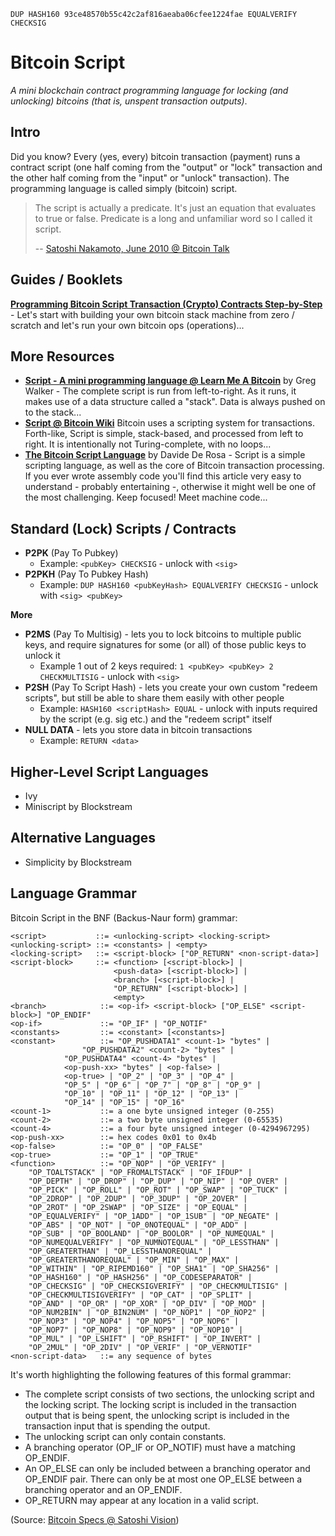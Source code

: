 `DUP HASH160 93ce48570b55c42c2af816aeaba06cfee1224fae EQUALVERIFY CHECKSIG`


# Bitcoin Script

_A mini blockchain contract programming language for locking (and unlocking) bitcoins (that is, unspent transaction outputs)_.


## Intro

Did you know? Every (yes, every) bitcoin transaction (payment) runs
a contract script (one half coming from the "output" or "lock" transaction and the
other half coming from the "input" or "unlock" transaction).
The programming language is called simply (bitcoin) script.

> The script is actually a predicate. It's just an equation that evaluates to true or false. 
> Predicate is a long and unfamiliar word so I called it script. 
>
> -- [Satoshi Nakamoto, June 2010 @ Bitcoin Talk](https://bitcointalk.org/index.php?topic=195.msg1611#msg1611)



## Guides / Booklets

[**Programming Bitcoin Script Transaction (Crypto) Contracts Step-by-Step**](https://github.com/openblockchains/programming-bitcoin-script) - 
Let's start with building your own bitcoin stack machine from zero / scratch and let's run your own bitcoin ops (operations)...


## More Resources

- [**Script - A mini programming language @ Learn Me A Bitcoin**](https://learnmeabitcoin.com/guide/script) by Greg Walker - The complete script is run from left-to-right. As it runs, it makes use of a data structure called a "stack". Data is always pushed on to the stack...
- [**Script @ Bitcoin Wiki**](https://en.bitcoin.it/wiki/Script) Bitcoin uses a scripting system for transactions. Forth-like, Script is simple, stack-based, and processed from left to right. It is intentionally not Turing-complete, with no loops...
- [**The Bitcoin Script Language**](http://davidederosa.com/basic-blockchain-programming/bitcoin-script-language-part-one/) by Davide De Rosa - Script is a simple scripting language, as well as the core of Bitcoin transaction processing. If you ever wrote assembly code you'll find this article very easy to understand - probably entertaining -, otherwise it might well be one of the most challenging. Keep focused! Meet machine code...
 



## Standard (Lock) Scripts / Contracts

- **P2PK** (Pay To Pubkey)
  - Example: `<pubKey> CHECKSIG` - unlock with `<sig>`
- **P2PKH** (Pay To Pubkey Hash) 
  - Example: `DUP HASH160 <pubKeyHash> EQUALVERIFY CHECKSIG` - unlock with `<sig> <pubKey>`

**More**

- **P2MS** (Pay To Multisig) - lets you to lock bitcoins to multiple public keys, and require signatures for some (or all) of those public keys to unlock it
  - Example 1 out of 2 keys required: `1 <pubKey> <pubKey> 2 CHECKMULTISIG` - unlock with `<sig>` 
- **P2SH** (Pay To Script Hash) - lets you create your own custom "redeem scripts", but still be able to share them easily with other people
  - Example: `HASH160 <scriptHash> EQUAL` - unlock with inputs required by the script (e.g. sig etc.) and the "redeem script" itself
- **NULL DATA** - lets you store data in bitcoin transactions
  - Example: `RETURN <data>`



## Higher-Level Script Languages

- Ivy
- Miniscript by Blockstream


## Alternative Languages

- Simplicity by Blockstream

 
 
## Language Grammar
 
Bitcoin Script in the BNF (Backus-Naur form) grammar:

```
<script>           ::= <unlocking-script> <locking-script>
<unlocking-script> ::= <constants> | <empty>
<locking-script>   ::= <script-block> ["OP_RETURN" <non-script-data>]
<script-block>     ::= <function> [<script-block>] | 
                       <push-data> [<script-block>] |
                       <branch> [<script-block>] |
                       "OP_RETURN" [<script-block>] |
                       <empty>
<branch>            ::= <op-if> <script-block> ["OP_ELSE" <script-block>] "OP_ENDIF"
<op-if>             ::= "OP_IF" | "OP_NOTIF"
<constants>         ::= <constant> [<constants>]
<constant>          ::= "OP_PUSHDATA1" <count-1> "bytes" |
				"OP_PUSHDATA2" <count-2> "bytes" |
            "OP_PUSHDATA4" <count-4> "bytes" |
            <op-push-xx> "bytes" | <op-false> | 
            <op-true> | "OP_2" | "OP_3" | "OP_4" |
            "OP_5" | "OP_6" | "OP_7" | "OP_8" | "OP_9" | 
            "OP_10" | "OP_11" | "OP_12" | "OP_13" | 
            "OP_14" | "OP_15" | "OP_16"
<count-1>           ::= a one byte unsigned integer (0-255)
<count-2>           ::= a two byte unsigned integer (0-65535)
<count-4>           ::= a four byte unsigned integer (0-4294967295)
<op-push-xx>        ::= hex codes 0x01 to 0x4b
<op-false>          ::= "OP_0" | "OP_FALSE"
<op-true>           ::= "OP_1" | "OP_TRUE"
<function>          ::= "OP_NOP" | "OP_VERIFY" | 
    "OP_TOALTSTACK" | "OP_FROMALTSTACK" | "OF_IFDUP" | 
    "OP_DEPTH" | "OP_DROP" | "OP_DUP" | "OP_NIP" | "OP_OVER" |
    "OP_PICK" | "OP_ROLL" | "OP_ROT" | "OP_SWAP" | "OP_TUCK" |
    "OP_2DROP" | "OP_2DUP" | "OP_3DUP" | "OP_2OVER" | 
    "OP_2ROT" | "OP_2SWAP" | "OP_SIZE" | "OP_EQUAL" | 
    "OP_EQUALVERIFY" | "OP_1ADD" | "OP_1SUB" | "OP_NEGATE" |
    "OP_ABS" | "OP_NOT" | "OP_0NOTEQUAL" | "OP_ADD" | 
    "OP_SUB" | "OP_BOOLAND" | "OP_BOOLOR" | "OP_NUMEQUAL" |
    "OP_NUMEQUALVERIFY" | "OP_NUMNOTEQUAL" | "OP_LESSTHAN" |
    "OP_GREATERTHAN" | "OP_LESSTHANOREQUAL" |
    "OP_GREATERTHANOREQUAL" | "OP_MIN" | "OP_MAX" | 
    "OP_WITHIN" | "OP_RIPEMD160" | "OP_SHA1" | "OP_SHA256" |
    "OP_HASH160" | "OP_HASH256" | "OP_CODESEPARATOR" | 
    "OP_CHECKSIG" | "OP_CHECKSIGVERIFY" | "OP_CHECKMULTISIG" |
    "OP_CHECKMULTISIGVERIFY" | "OP_CAT" | "OP_SPLIT" | 
    "OP_AND" | "OP_OR" | "OP_XOR" | "OP_DIV" | "OP_MOD" |
    "OP_NUM2BIN" | "OP_BIN2NUM" | "OP_NOP1" | "OP_NOP2" | 
    "OP_NOP3" | "OP_NOP4" | "OP_NOP5" | "OP_NOP6" | 
    "OP_NOP7" | "OP_NOP8" | "OP_NOP9" | "OP_NOP10" |
    "OP_MUL" | "OP_LSHIFT" | "OP_RSHIFT" | "OP_INVERT" | 
    "OP_2MUL" | "OP_2DIV" | "OP_VERIF" | "OP_VERNOTIF"
<non-script-data>   ::= any sequence of bytes
```

It's worth highlighting the following features of this formal grammar:

-   The complete script consists of two sections, the unlocking script and the locking script. The locking script is 
    included in the transaction output that is being spent, the unlocking script is included in the transaction input 
    that is spending the output.
-   The unlocking script can only contain constants.
-   A branching operator (OP_IF or OP_NOTIF) must have a matching OP_ENDIF.
-   An OP_ELSE can only be included between a branching operator and OP_ENDIF pair. There can only be at most one 
    OP_ELSE between a branching operator and an OP_ENDIF.
-   OP_RETURN may appear at any location in a valid script.

(Source: [Bitcoin Specs @ Satoshi Vision](https://github.com/bitcoin-sv-specs/protocol/blob/master/updates/genesis-spec.md#formal-grammar-for-bitcoin-script))

